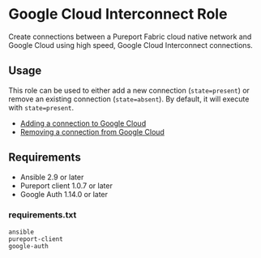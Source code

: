 # Google Cloud Interconnect Role

Create connections between a Pureport Fabric cloud native network and Google
Cloud using high speed, Google Cloud Interconnect connections.

## Usage

This role can be used to either add a new connection (`state=present`) or 
remove an existing connection (`state=absent`).  By default, it will execute
with `state=present`.

- [Adding a connection to Google Cloud](docs/add_connection.md)
- [Removing a connection from Google Cloud](docs/remove_connection.md)

## Requirements

- Ansible 2.9 or later
- Pureport client 1.0.7 or later
- Google Auth 1.14.0 or later

### requirements.txt

```
ansible 
pureport-client
google-auth
```

